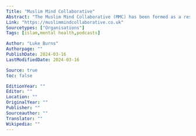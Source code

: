 ```yaml
---
Title: "Muslim Mind Collaborative"
Abstract: "The Muslim Mind Collaborative (MMC) has been formed as a result of years of research and community consultations conducted into the mental health and wellbeing of British Muslims and drawing on academia, statutory services, community practitioners, faith leaders, faith-led and psychotherapy services and those with lived experiences."
Link: "https://muslimmindcollaborative.co.uk"
Sourcetypes: ["Organisations"]
Tags: [islam,mental health,podcasts]

Author: "Luke Burns"
Authorpage: ""
PublishDate: 2024-03-16
LastModifiedDate: 2024-03-16

Source: true
toc: false

EditionYear: ""
Editor: ""
Location: ""
OriginalYear: ""
Publisher: ""
Sourceauthor: ""
Translator: ""
Wikipedia: ""
---
```

